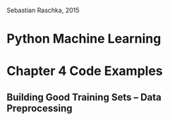 Sebastian Raschka, 2015

# Python Machine Learning 
# Chapter 4 Code Examples

## Building Good Training Sets – Data Preprocessing